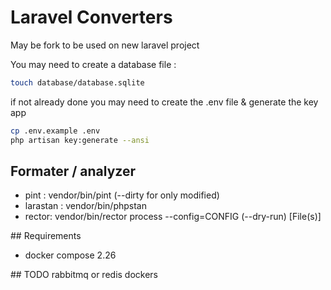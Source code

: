 # Laravel Converters

May be fork to be used on new laravel project

You may need to create a database file :

```bash
touch database/database.sqlite
```

if not already done you may need to create the .env file & generate the key app

```bash
cp .env.example .env
php artisan key:generate --ansi
```

## Formater / analyzer

-   pint : vendor/bin/pint (--dirty for only modified)
-   larastan : vendor/bin/phpstan
-   rector: vendor/bin/rector process --config=CONFIG (--dry-run) [File(s)]

## Requirements

-   docker compose 2.26

## TODO
rabbitmq
or redis
dockers
